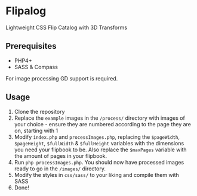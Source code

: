 Flipalog
========

Lightweight CSS Flip Catalog with 3D Transforms

Prerequisites
-------------

* PHP4+ 
* SASS & Compass

For image processing GD support is required.

Usage
-----

1. Clone the repository
2. Replace the `example` images in the `/process/` directory with images of your choice - ensure they are numbered according to the page they are on, starting with 1
3. Modify `index.php` and `processImages.php`, replacing the `$pageWidth`, `$pageHeight`, `$fullWidth` & `$fullHeight` variables with the dimensions you need your flipbook to be. Also replace the `$maxPages` variable with the amount of pages in your flipbook.
4. Run `php processImages.php`. You should now have processed images ready to go in the `/images/` directory.
5. Modify the styles in `css/sass/` to your liking and compile them with SASS
6. Done!

